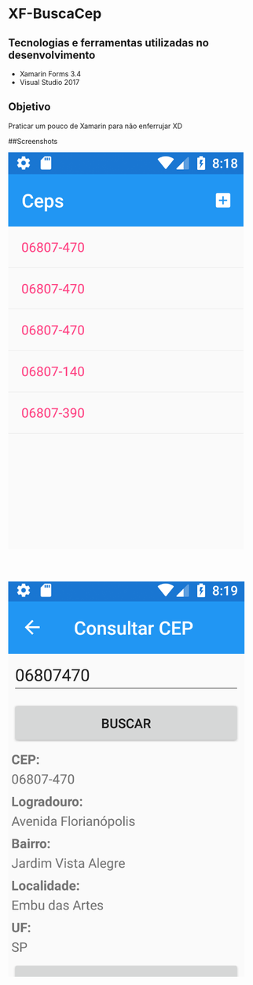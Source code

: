 # XF-BuscaCep

## Tecnologias e ferramentas utilizadas no desenvolvimento

* Xamarin Forms 3.4
* Visual Studio 2017

## Objetivo

Praticar um pouco de Xamarin para não enferrujar XD

##Screenshots

![](https://github.com/sergioprates/XF-BuscaCep/blob/master/screens/screen1.PNG?raw=true)

<br>
<br>

![](https://github.com/sergioprates/XF-BuscaCep/blob/master/screens/screen2.PNG?raw=true)